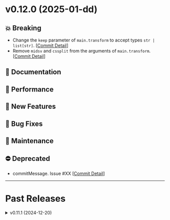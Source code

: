 <!-- TEMPLATE
# v0.0.0 (yyyy-mm-dd)
## 💥 Breaking
## 📝 Documentation
## 🚀 Performance
## 🌟 New Features
## 🐛 Bug Fixes
## 🔧 Maintenance
## ⛔️ Deprecated
+ commitMessage. Issue #XX [[Commit Detail](https://github.com/akikuno/DAJIN2/commit/xxxxx)]
-->

<!-- ############################################################# # -->

# v0.12.0 (2025-01-dd)
## 💥 Breaking

+ Change the `keep` parameter of `main.transform` to accept types `str | list[str]`. [[Commit Detail](https://github.com/akikuno/DAJIN2/commit/4bfca120e15814a2c9a281b401241bda5c83e362)]
+ Remove `midsv` and `cssplit` from the arguments of `main.transform`. [[Commit Detail](https://github.com/akikuno/DAJIN2/commit/d4ad2a52f49c16885c25e5b16f2a25deace2fcaa)]

## 📝 Documentation
## 🚀 Performance
## 🌟 New Features
## 🐛 Bug Fixes
## 🔧 Maintenance
## ⛔️ Deprecated
+ commitMessage. Issue #XX [[Commit Detail](https://github.com/akikuno/DAJIN2/commit/xxxxx)]


-------------------------------------------------------------

# Past Releases

<!-- <details>
<summary> v0.X.X (2024-MM-DD) </summary>

</details> -->


<details>
<summary> v0.11.1 (2024-12-20) </summary>

## 🔧 Maintenance

+ Replace setup.py to pyproject.toml. Issue #4 [[Commit Detail](https://github.com/akikuno/DAJIN2/commit/16b861ac3851f70e02e7c6565280caff7b1f63b7)]

+ Resolve the errors of testing. Issue #5 [[Commit Detail](https://github.com/akikuno/DAJIN2/commit/c85694ebeb093c2d2d9febb373d745420310edb7)]

</details>
